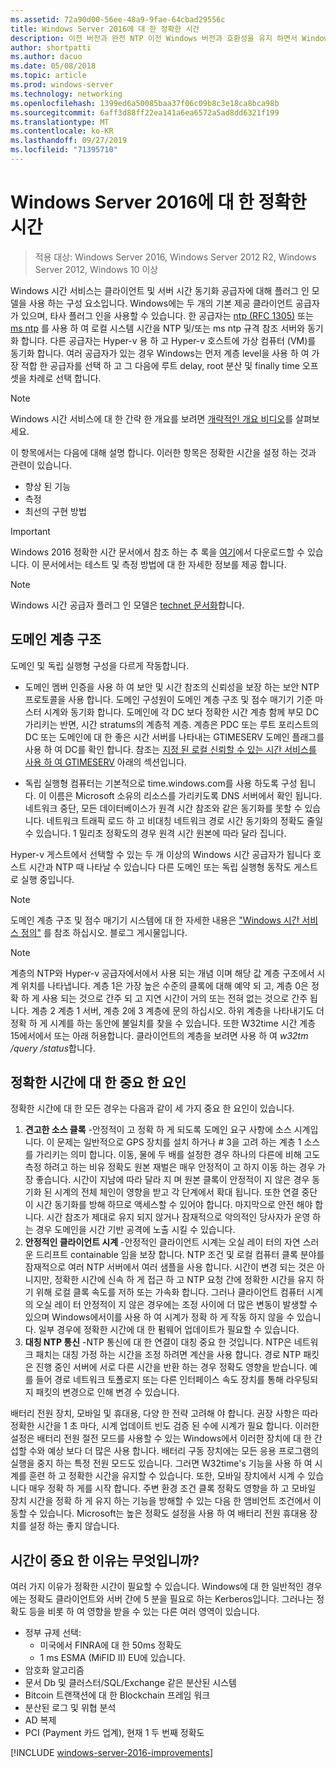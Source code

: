 ```yaml
---
ms.assetid: 72a90d00-56ee-48a9-9fae-64cbad29556c
title: Windows Server 2016에 대 한 정확한 시간
description: 이전 버전과 완전 NTP 이전 Windows 버전과 호환성을 유지 하면서 Windows Server 2016에서 시간 동기화 정확도 크게 향상 되었습니다.
author: shortpatti
ms.author: dacuo
ms.date: 05/08/2018
ms.topic: article
ms.prod: windows-server
ms.technology: networking
ms.openlocfilehash: 1399ed6a50085baa37f06c09b8c3e18ca8bca98b
ms.sourcegitcommit: 6aff3d88ff22ea141a6ea6572a5ad8dd6321f199
ms.translationtype: MT
ms.contentlocale: ko-KR
ms.lasthandoff: 09/27/2019
ms.locfileid: "71395710"
---
```

# <a name="accurate-time-for-windows-server-2016"></a>Windows Server 2016에 대 한 정확한 시간

>적용 대상: Windows Server 2016, Windows Server 2012 R2, Windows Server 2012, Windows 10 이상

Windows 시간 서비스는 클라이언트 및 서버 시간 동기화 공급자에 대해 플러그 인 모델을 사용 하는 구성 요소입니다.  Windows에는 두 개의 기본 제공 클라이언트 공급자가 있으며, 타사 플러그 인을 사용할 수 있습니다. 한 공급자는 [ntp (RFC 1305)](https://tools.ietf.org/html/rfc1305) 또는 [ms ntp](https://msdn.microsoft.com/library/cc246877.aspx) 를 사용 하 여 로컬 시스템 시간을 NTP 및/또는 ms ntp 규격 참조 서버와 동기화 합니다. 다른 공급자는 Hyper-v 용 하 고 Hyper-v 호스트에 가상 컴퓨터 (VM)를 동기화 합니다.  여러 공급자가 있는 경우 Windows는 먼저 계층 level을 사용 하 여 가장 적합 한 공급자를 선택 하 고 그 다음에 루트 delay, root 분산 및 finally time 오프셋을 차례로 선택 합니다.

> [!NOTE]
> Windows 시간 서비스에 대 한 간략 한 개요를 보려면 [개략적인 개요 비디오](https://aka.ms/WS2016TimeVideo)를 살펴보세요.

이 항목에서는 다음에 대해 설명 합니다. 이러한 항목은 정확한 시간을 설정 하는 것과 관련이 있습니다. 

- 향상 된 기능
- 측정
- 최선의 구현 방법

> [!IMPORTANT]
> Windows 2016 정확한 시간 문서에서 참조 하는 추 록을 [여기](https://windocs.blob.core.windows.net/windocs/WindowsTimeSyncAccuracy_Addendum.pdf)에서 다운로드할 수 있습니다.  이 문서에서는 테스트 및 측정 방법에 대 한 자세한 정보를 제공 합니다.

> [!NOTE] 
> Windows 시간 공급자 플러그 인 모델은 [technet 문서화](https://msdn.microsoft.com/library/windows/desktop/ms725475%28v=vs.85%29.aspx)합니다.

## <a name="domain-hierarchy"></a>도메인 계층 구조
도메인 및 독립 실행형 구성을 다르게 작동합니다.

- 도메인 멤버 인증을 사용 하 여 보안 및 시간 참조의 신뢰성을 보장 하는 보안 NTP 프로토콜을 사용 합니다.  도메인 구성원이 도메인 계층 구조 및 점수 매기기 기준 마스터 시계와 동기화 합니다.  도메인에 각 DC 보다 정확한 시간 계층 함께 부모 DC 가리키는 반면, 시간 stratums의 계층적 계층.  계층은 PDC 또는 루트 포리스트의 DC 또는 도메인에 대 한 좋은 시간 서버를 나타내는 GTIMESERV 도메인 플래그를 사용 하 여 DC를 확인 합니다.  참조는 [지정 된 로컬 신뢰할 수 있는 시간 서비스를 사용 하 여 GTIMESERV](#GTIMESERV) 아래의 섹션입니다.

- 독립 실행형 컴퓨터는 기본적으로 time.windows.com를 사용 하도록 구성 됩니다.  이 이름은 Microsoft 소유의 리소스를 가리키도록 DNS 서버에서 확인 됩니다.  네트워크 중단, 모든 데이터베이스가 원격 시간 참조와 같은 동기화를 못할 수 있습니다.  네트워크 트래픽 로드 하 고 비대칭 네트워크 경로 시간 동기화의 정확도 줄일 수 있습니다.  1 밀리초 정확도의 경우 원격 시간 원본에 따라 달라 집니다.

Hyper-v 게스트에서 선택할 수 있는 두 개 이상의 Windows 시간 공급자가 됩니다 호스트 시간과 NTP 때 나타날 수 있습니다 다른 도메인 또는 독립 실행형 동작도 게스트로 실행 중입니다.

> [!NOTE] 
> 도메인 계층 구조 및 점수 매기기 시스템에 대 한 자세한 내용은 ["Windows 시간 서비스 정의"](https://blogs.msdn.microsoft.com/w32time/2007/07/07/what-is-windows-time-service/) 를 참조 하십시오. 블로그 게시물입니다.

> [!NOTE]
> 계층의 NTP와 Hyper-v 공급자에서에서 사용 되는 개념 이며 해당 값 계층 구조에서 시계 위치를 나타냅니다.  계층 1은 가장 높은 수준의 클록에 대해 예약 되 고, 계층 0은 정확 하 게 사용 되는 것으로 간주 되 고 지연 시간이 거의 또는 전혀 없는 것으로 간주 됩니다.  계층 2 계층 1 서버, 계층 2에 3 계층에 문의 하십시오.  하위 계층을 나타내기도 더 정확 하 게 시계를 하는 동안에 불일치를 찾을 수 있습니다.  또한 W32time 시간 계층 15에서에서 또는 아래 허용합니다.  클라이언트의 계층을 보려면 사용 하 여 *w32tm /query /status*합니다.

## <a name="critical-factors-for-accurate-time"></a>정확한 시간에 대 한 중요 한 요인
정확한 시간에 대 한 모든 경우는 다음과 같이 세 가지 중요 한 요인이 있습니다.

1. **견고한 소스 클록** -안정적이 고 정확 하 게 되도록 도메인 요구 사항에 소스 시계입니다. 이 문제는 일반적으로 GPS 장치를 설치 하거나 # 3을 고려 하는 계층 1 소스를 가리키는 의미 합니다. 이동, 물에 두 배를 설정한 경우 하나의 다른에 비해 고도 측정 하려고 하는 비유 정확도 원본 재벌은 매우 안정적이 고 하지 이동 하는 경우 가장 좋습니다. 시간이 지남에 따라 달라 지 며 원본 클록이 안정적이 지 않은 경우 동기화 된 시계의 전체 체인이 영향을 받고 각 단계에서 확대 됩니다. 또한 연결 중단이 시간 동기화를 방해 하므로 액세스할 수 있어야 합니다. 마지막으로 안전 해야 합니다. 시간 참조가 제대로 유지 되지 않거나 잠재적으로 악의적인 당사자가 운영 하는 경우 도메인을 시간 기반 공격에 노출 시킬 수 있습니다.
2. **안정적인 클라이언트 시계** -안정적인 클라이언트 시계는 오실 레이 터의 자연 스러운 드리프트 containable 임을 보장 합니다.  NTP 조건 및 로컬 컴퓨터 클록 분야를 잠재적으로 여러 NTP 서버에서 여러 샘플을 사용 합니다.  시간이 변경 되는 것은 아니지만, 정확한 시간에 신속 하 게 접근 하 고 NTP 요청 간에 정확한 시간을 유지 하기 위해 로컬 클록 속도를 저하 또는 가속화 합니다.  그러나 클라이언트 컴퓨터 시계의 오실 레이 터 안정적이 지 않은 경우에는 조정 사이에 더 많은 변동이 발생할 수 있으며 Windows에서이를 사용 하 여 시계가 정확 하 게 작동 하지 않을 수 있습니다.  일부 경우에 정확한 시간에 대 한 펌웨어 업데이트가 필요할 수 있습니다.
3. **대칭 NTP 통신** -NTP 통신에 대 한 연결이 대칭 중요 한 것입니다.  NTP은 네트워크 패치는 대칭 가정 하는 시간을 조정 하려면 계산을 사용 합니다.  경로 NTP 패킷은 진행 중인 서버에 서로 다른 시간을 반환 하는 경우 정확도 영향을 받습니다.  예를 들어 경로 네트워크 토폴로지 또는 다른 인터페이스 속도 장치를 통해 라우팅되지 패킷의 변경으로 인해 변경 수 있습니다.

배터리 전원 장치, 모바일 및 휴대용, 다양 한 전략 고려해 야 합니다.  권장 사항은 따라 정확한 시간을 1 초 마다, 시계 업데이트 빈도 검증 된 수에 시계가 필요 합니다. 이러한 설정은 배터리 전원 절전 모드를 사용할 수 있는 Windows에서 이러한 장치에 대 한 간섭할 수와 예상 보다 더 많은 사용 합니다. 배터리 구동 장치에는 모든 응용 프로그램의 실행을 중지 하는 특정 전원 모드도 있습니다. 그러면 W32time's 기능을 사용 하 여 시계를 훈련 하 고 정확한 시간을 유지할 수 있습니다. 또한, 모바일 장치에서 시계 수 있습니다 매우 정확 하 게를 시작 합니다.  주변 환경 조건 클록 정확도 영향을 하 고 모바일 장치 시간을 정확 하 게 유지 하는 기능을 방해할 수 있는 다음 한 앰비언트 조건에서 이동할 수 있습니다.  Microsoft는 높은 정확도 설정을 사용 하 여 배터리 전원 휴대용 장치를 설정 하는 좋지 않습니다. 

## <a name="why-is-time-important"></a>시간이 중요 한 이유는 무엇입니까?  
여러 가지 이유가 정확한 시간이 필요할 수 있습니다.  Windows에 대 한 일반적인 경우에는 정확도 클라이언트와 서버 간에 5 분을 필요로 하는 Kerberos입니다.  그러나는 정확도 등을 비롯 하 여 영향을 받을 수 있는 다른 여러 영역이 있습니다.


- 정부 규제 선택:
    - 미국에서 FINRA에 대 한 50ms 정확도
    - 1 ms ESMA (MiFID II) EU에 있습니다.
- 암호화 알고리즘
- 문서 Db 및 클러스터/SQL/Exchange 같은 분산된 시스템
- Bitcoin 트랜잭션에 대 한 Blockchain 프레임 워크
- 분산된 로그 및 위협 분석 
- AD 복제
- PCI (Payment 카드 업계), 현재 1 두 번째 정확도



[!INCLUDE [windows-server-2016-improvements](windows-server-2016-improvements.md)]
